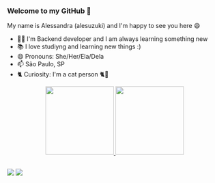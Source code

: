 ### Welcome to my GitHub 👋
My name is Alessandra (alesuzuki) and I'm happy to see you here 😄

- 👩‍🎓 I'm Backend developer and I am always learning something new
- 📚 I love studiyng and learning new things :)
- 😄 Pronouns: She/Her/Ela/Dela
- 📫 São Paulo, SP
- 🐈 Curiosity: I'm a cat person 🐈💖

<div align="center">
  <a href="https://github.com/alesuzuki">
  <img height="160em" src="https://github-readme-stats.vercel.app/api?username=cgcagnoni&show_icons=true&theme=dracula&include_all_commits=true&count_private=true"/>
  <img height="160em" src="https://github-readme-stats.vercel.app/api/top-langs/?username=cgcagnoni&layout=compact&langs_count=7&theme=dracula"/>
</div>
  
  ##
 
<div> 
  <a href = "mailto:alesuzuki@gmail.com"><img src="https://img.shields.io/badge/-Gmail-%23333?style=for-the-badge&logo=gmail&logoColor=white" target="_blank"></a>
  <a href="https://www.linkedin.com/in/caroliny-cagnoni/" target="_blank"><img src="https://img.shields.io/badge/-LinkedIn-%230077B5?style=for-the-badge&logo=linkedin&logoColor=white" target="_blank"></a>
 
</div>
